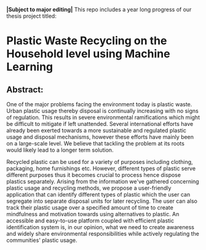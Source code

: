 **|Subject to major editing|**
This repo includes a year long progress of our thesis project titled:
# Plastic Waste Recycling on the Household level using Machine Learning

## Abstract:

One of the major problems facing the environment today is plastic waste. Urban plastic usage thereby disposal is continually increasing with no signs of regulation. This results in severe environmental ramifications which might be difficult to mitigate if left unattended. Several international efforts have already been exerted towards a more sustainable and regulated plastic usage and disposal mechanisms, however these efforts have mainly been on a large-scale level.  We believe that tackling the problem at its roots would likely lead to a longer term solution.

Recycled plastic can be used for a variety of purposes including clothing, packaging, home furnishings etc.  However, different types of plastic serve different purposes thus it becomes crucial to process hence dispose plastics separately. Arising from the information we've gathered concerning plastic usage and recycling methods, we propose a user-friendly application that can identify different types of plastic which the user can segregate into separate disposal units for later recycling. The user can also track their plastic usage over a specified amount of time to create mindfulness and motivation towards using alternatives to plastic. An accessible and easy-to-use platform coupled with efficient plastic identification system is, in our opinion, what we need to create awareness and widely share environmental responsibilities while actively regulating the communities' plastic usage.
